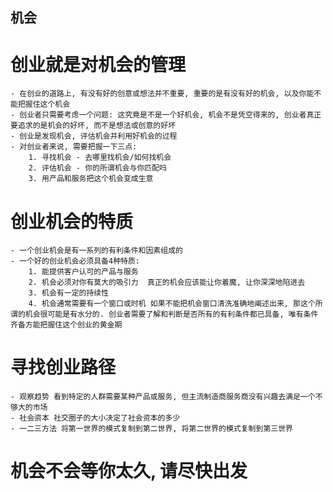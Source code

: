 ## 机会

# 创业就是对机会的管理
    - 在创业的道路上, 有没有好的创意或想法并不重要, 重要的是有没有好的机会, 以及你能不能把握住这个机会
    - 创业者只需要考虑一个问题: 这究竟是不是一个好机会, 机会不是凭空得来的, 创业者真正要追求的是机会的好坏, 而不是想法或创意的好坏
    - 创业是发现机会, 评估机会并利用好机会的过程
    - 对创业者来说, 需要把握一下三点:
        1. 寻找机会 - 去哪里找机会/如何找机会
        2. 评估机会 - 你的所谓机会与你匹配吗
        3. 用产品和服务把这个机会变成生意 

# 创业机会的特质
    - 一个创业机会是有一系列的有利条件和因素组成的
    - 一个好的创业机会必须具备4种特质:
        1. 能提供客户认可的产品与服务
        2. 机会必须对你有莫大的吸引力  真正的机会应该能让你着魔, 让你深深地陷进去
        3. 机会有一定的持续性
        4. 机会通常需要有一个窗口或时机 如果不能把机会窗口清洗准确地阐述出来, 那这个所谓的机会很可能是有水分的. 创业者需要了解和判断是否所有的有利条件都已具备, 唯有条件齐备方能把握住这个创业的黄金期

# 寻找创业路径 
    - 观察趋势 看到特定的人群需要某种产品或服务, 但主流制造商服务商没有兴趣去满足一个不够大的市场
    - 社会资本 社交圈子的大小决定了社会资本的多少
    - 一二三方法 将第一世界的模式复制到第二世界, 将第二世界的模式复制到第三世界

# 机会不会等你太久, 请尽快出发

